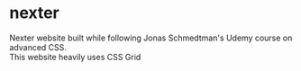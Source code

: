 # nexter
Nexter website built while following Jonas Schmedtman's Udemy course on advanced CSS. <br />
This website heavily uses CSS Grid
